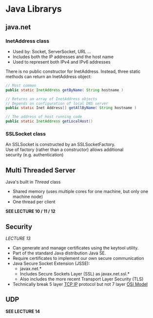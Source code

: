 # Java Librarys
## java.net
### InetAddress class
- Used by: Socket, ServerSocket, URL ...
- Includes both the IP addresses and the host name
- Used to represent both IPv4 and IPv6 addresses

There is no public constructor for InetAddress. Instead, three static methods can return an InetAddress object:
```java
// Most common
public static InetAddress getByName( String hostname )
```
```java
// Returns an array of InetAddress objects
// Depends on configuration of local DNS server
public static Inet Address[] getAllByName( String hostname )
```
```java
// The address of host running code
public static InetAddress getLocalHost()
```
### SSLSocket class
An SSLSocket is constructed by an SSLSocketFactory.  
Use of factory (rather than a constructor) allows additional  
security (e.g. authentication)


## Multi Threaded Server
Java's built in *Thread* class
- Shared memory (uses multiple cores for one machine, but only one machine node)
- One thread per client

**SEE LECTURE 10 / 11 / 12**


## Security
*LECTURE 13*
- Can generate and manage certificates using the keytool utility.  
- Part of the standard Java distribution Java SE.  
- Require certificates to implement our own secure communication
- Java Secure Socket Extension (JSSE):  
	- javax.net.*  
	- Includes Secure Sockets Layer (SSL) as javax.net.ssl.*  
	- Also includes the more recent Transport Layer Security (TLS)
- Technically break 5 layer [TCP IP](TCP%20IP.md) protocol but not 7 layer [OSI Model](OSI%20Model.md)

## UDP
**SEE LECTURE 14**